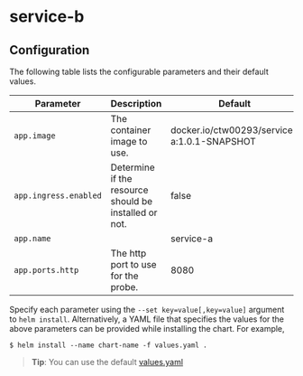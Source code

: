 # service-b

## Configuration

The following table lists the configurable parameters and their default values.

| Parameter             | Description                                           | Default                                     |
|-----------------------|-------------------------------------------------------|---------------------------------------------|
| `app.image`           | The container image to use.                           | docker.io/ctw00293/service-a:1.0.1-SNAPSHOT |
| `app.ingress.enabled` | Determine if the resource should be installed or not. | false                                       |
| `app.name`            |                                                       | service-a                                   |
| `app.ports.http`      | The http port to use for the probe.                   | 8080                                        |

Specify each parameter using the `--set key=value[,key=value]` argument to `helm install`.
Alternatively, a YAML file that specifies the values for the above parameters can be provided while installing the
chart. For example,

```
$ helm install --name chart-name -f values.yaml .
```

> **Tip**: You can use the default [values.yaml](values.yaml)
